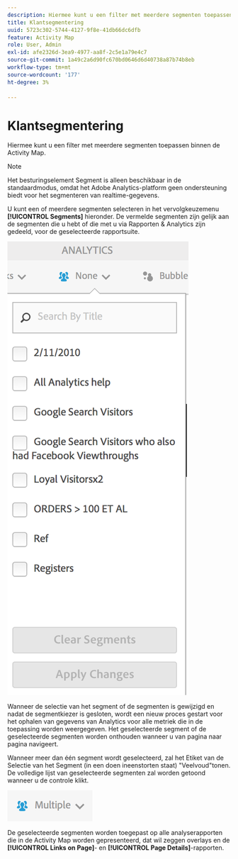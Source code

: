```yaml
---
description: Hiermee kunt u een filter met meerdere segmenten toepassen binnen de Activity Map.
title: Klantsegmentering
uuid: 5723c302-5744-4127-9f8e-41db66dc6dfb
feature: Activity Map
role: User, Admin
exl-id: afe2326d-3ea9-4977-aa8f-2c5e1a79e4c7
source-git-commit: 1a49c2a6d90fc670bd0646d6d40738a87b74b8eb
workflow-type: tm+mt
source-wordcount: '177'
ht-degree: 3%

---
```


# Klantsegmentering

Hiermee kunt u een filter met meerdere segmenten toepassen binnen de Activity Map.

>[!NOTE]
>
>Het besturingselement Segment is alleen beschikbaar in de standaardmodus, omdat het Adobe Analytics-platform geen ondersteuning biedt voor het segmenteren van realtime-gegevens.

U kunt een of meerdere segmenten selecteren in het vervolgkeuzemenu **[!UICONTROL Segments]** hieronder. De vermelde segmenten zijn gelijk aan de segmenten die u hebt of die met u via Rapporten &amp; Analytics zijn gedeeld, voor de geselecteerde rapportsuite.

![](assets/segments.png)

Wanneer de selectie van het segment of de segmenten is gewijzigd en nadat de segmentkiezer is gesloten, wordt een nieuw proces gestart voor het ophalen van gegevens van Analytics voor alle metriek die in de toepassing worden weergegeven. Het geselecteerde segment of de geselecteerde segmenten worden onthouden wanneer u van pagina naar pagina navigeert.

Wanneer meer dan één segment wordt geselecteerd, zal het Etiket van de Selectie van het Segment (in een doen ineenstorten staat) &quot;Veelvoud&quot;tonen. De volledige lijst van geselecteerde segmenten zal worden getoond wanneer u de controle klikt.

![](assets/two_segments.png)

De geselecteerde segmenten worden toegepast op alle analyserapporten die in de Activity Map worden gepresenteerd, dat wil zeggen overlays en de **[!UICONTROL Links on Page]**- en **[!UICONTROL Page Details]**-rapporten.
